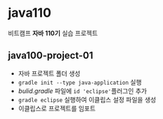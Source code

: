 # java110
비트캠프 **자바 110기** 실습 프로젝트 

## java100-project-01
- 자바 프로젝트 폴더 생성
- `gradle init --type java-application` 실행
- *bulid.gradle* 파일에 `id 'eclipse'`플러그인 추가
- `gradle eclipse` 실행하여 이클립스 설정 파일을 생성
- 이클립스로 프로젝트를 임포트